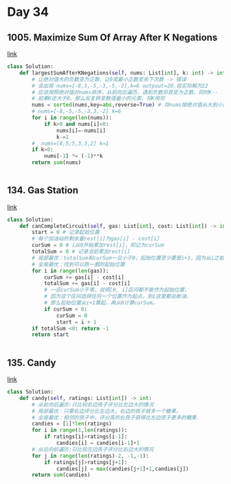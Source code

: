 # Day 34

## 1005. Maximize Sum Of Array After K Negations

[link](https://leetcode.com/problems/maximize-sum-of-array-after-k-negations/description/)

```python
class Solution:
    def largestSumAfterKNegations(self, nums: List[int], k: int) -> int:
        # 让绝对值大的负数变为正数，让0或最小正数变余下次数 -> 错误
        # 会出现 nums=[-8,3,-5,-3,-5,-2],k=6 outpuut=20,但实际解为22
        # 应该按照绝对值对nums排序，从前向后遍历，遇到负数将其变为正数，同时K--
        # 如果K还大于0，那么反复转变数值最小的元素，将K用完
        nums = sorted(nums,key=abs,reverse=True) # 将nums按绝对值从大到小排列
        # nums=[-8,-5,-5,-3,3,-2] k=6
        for i in range(len(nums)):
            if k>0 and nums[i]<0:
                nums[i]=-nums[i]
                k-=1
        #  nums=[8,5,5,3,3,2] k=1
        if k>0:
            nums[-1] *= (-1)**k
        return sum(nums)
        


```

## 134. Gas Station

[link](https://leetcode.com/problems/gas-station/description/)

```python
class Solution:
    def canCompleteCircuit(self, gas: List[int], cost: List[int]) -> int:
        start = 0 # 记录起始位置
        # 每个加油站的剩余量rest[i]为gas[i] - cost[i]
        curSum = 0 # i从0开始累加rest[i]，和记为curSum
        totalSum = 0 # 记录当前累加rest[i]
        # 局部最优：totalSum和curSum一旦小于0，起始位置至少要是i+1，因为从i之前开始一定不行。
        # 全局最优：找到可以跑一圈的起始位置
        for i in range(len(gas)):
            curSum += gas[i] - cost[i]
            totalSum += gas[i] - cost[i]
            # 一旦curSum小于零，说明[0, i]区间都不能作为起始位置，
            # 因为这个区间选择任何一个位置作为起点，到i这里都会断油，
            # 那么起始位置从i+1算起，再从0计算curSum。
            if curSum < 0:
                curSum = 0
                start = i + 1
        if totalSum <0: return -1
        return start
        
```

## 135. Candy

[link](https://leetcode.com/problems/candy/description/)

```python
class Solution:
    def candy(self, ratings: List[int]) -> int:
        # 从前向后遍历:只比较右边孩子评分比左边大的情况
        # 局部最优：只要右边评分比左边大，右边的孩子就多一个糖果，
        # 全局最优：相邻的孩子中，评分高的右孩子获得比左边孩子更多的糖果.
        candies = [1]*len(ratings)
        for i in range(1,len(ratings)):
            if ratings[i]>ratings[i-1]:
                candies[i] = candies[i-1]+1
        # 从后向前遍历:只比较左边孩子评分比右边大的情况
        for j in range(len(ratings)-2, -1,-1):
            if ratings[j]>ratings[j+1]:
                candies[j] = max(candies[j+1]+1,candies[j])
        return sum(candies)
```
